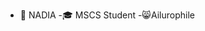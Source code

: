 - 👋 NADIA
-🎓 MSCS Student
-😸Ailurophile


<!---
nadiaAthwal956/nadiaAthwal956 is a ✨ special ✨ repository because its `README.md` (this file) appears on your GitHub profile.
You can click the Preview link to take a look at your changes.
--->

